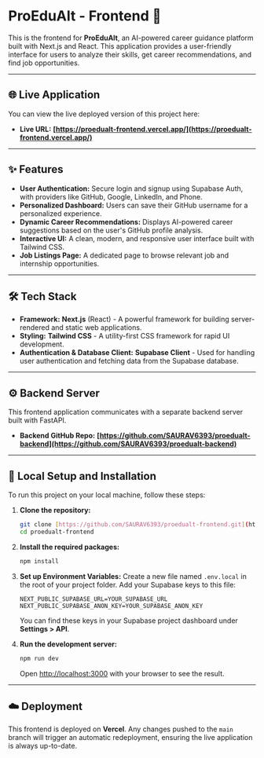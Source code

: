 # ProEduAlt - Frontend 🚀

<!-- Note: You need to upload your logo to a site like Imgur and paste the direct link here -->

This is the frontend for **ProEduAlt**, an AI-powered career guidance platform built with Next.js and React. This application provides a user-friendly interface for users to analyze their skills, get career recommendations, and find job opportunities.

---

## 🌐 Live Application

You can view the live deployed version of this project here:

- **Live URL:** **[https://proedualt-frontend.vercel.app/](https://proedualt-frontend.vercel.app/)**

---

## ✨ Features

- **User Authentication:** Secure login and signup using Supabase Auth, with providers like GitHub, Google, LinkedIn, and Phone.
- **Personalized Dashboard:** Users can save their GitHub username for a personalized experience.
- **Dynamic Career Recommendations:** Displays AI-powered career suggestions based on the user's GitHub profile analysis.
- **Interactive UI:** A clean, modern, and responsive user interface built with Tailwind CSS.
- **Job Listings Page:** A dedicated page to browse relevant job and internship opportunities.

---

## 🛠️ Tech Stack

- **Framework:** **Next.js** (React) - A powerful framework for building server-rendered and static web applications.
- **Styling:** **Tailwind CSS** - A utility-first CSS framework for rapid UI development.
- **Authentication & Database Client:** **Supabase Client** - Used for handling user authentication and fetching data from the Supabase database.

---

## ⚙️ Backend Server

This frontend application communicates with a separate backend server built with FastAPI.

- **Backend GitHub Repo:** **[https://github.com/SAURAV6393/proedualt-backend](https://github.com/SAURAV6393/proedualt-backend)**

---

## 🚀 Local Setup and Installation

To run this project on your local machine, follow these steps:

1.  **Clone the repository:**
    ```bash
    git clone [https://github.com/SAURAV6393/proedualt-frontend.git](https://github.com/SAURAV6393/proedualt-frontend.git)
    cd proedualt-frontend
    ```

2.  **Install the required packages:**
    ```bash
    npm install
    ```

3.  **Set up Environment Variables:**
    Create a new file named `.env.local` in the root of your project folder. Add your Supabase keys to this file:
    ```
    NEXT_PUBLIC_SUPABASE_URL=YOUR_SUPABASE_URL
    NEXT_PUBLIC_SUPABASE_ANON_KEY=YOUR_SUPABASE_ANON_KEY
    ```
    You can find these keys in your Supabase project dashboard under **Settings > API**.

4.  **Run the development server:**
    ```bash
    npm run dev
    ```
    Open [http://localhost:3000](http://localhost:3000) with your browser to see the result.

---

## ☁️ Deployment

This frontend is deployed on **Vercel**. Any changes pushed to the `main` branch will trigger an automatic redeployment, ensuring the live application is always up-to-date.

